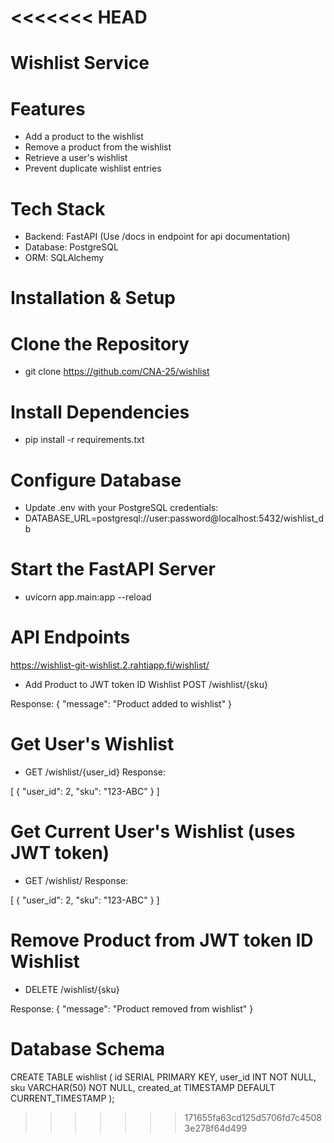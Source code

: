 <<<<<<< HEAD
=======
# Wishlist Service

# Features

- Add a product to the wishlist
- Remove a product from the wishlist
- Retrieve a user's wishlist
- Prevent duplicate wishlist entries

# Tech Stack
- Backend: FastAPI (Use /docs in endpoint for api documentation)
- Database: PostgreSQL
- ORM: SQLAlchemy

# Installation & Setup

# Clone the Repository

- git clone https://github.com/CNA-25/wishlist

# Install Dependencies

- pip install -r requirements.txt

# Configure Database
- Update .env with your PostgreSQL credentials:
- DATABASE_URL=postgresql://user:password@localhost:5432/wishlist_db

# Start the FastAPI Server
- uvicorn app.main:app --reload

#  API Endpoints
https://wishlist-git-wishlist.2.rahtiapp.fi/wishlist/

- Add Product to JWT token ID Wishlist
POST /wishlist/{sku}

Response:
{
    "message": "Product added to wishlist"
}

# Get User's Wishlist
- GET /wishlist/{user_id}
Response:

[
    {
      "user_id": 2,
      "sku": "123-ABC"
    }
]

# Get Current User's Wishlist (uses JWT token)
- GET /wishlist/
Response:

[
    {
      "user_id": 2,
      "sku": "123-ABC"
    }
]

# Remove Product from JWT token ID Wishlist
- DELETE /wishlist/{sku}

Response:
{
    "message": "Product removed from wishlist"
}

# Database Schema

CREATE TABLE wishlist (
id SERIAL PRIMARY KEY,
user_id INT NOT NULL,
sku VARCHAR(50) NOT NULL,
created_at TIMESTAMP DEFAULT CURRENT_TIMESTAMP
);
>>>>>>> 171655fa63cd125d5706fd7c45083e278f64d499

